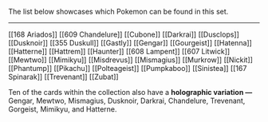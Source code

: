 The list below showcases which Pokemon can be found in this set.

----

[[168 Ariados]]
[[609 Chandelure]]
[[Cubone]]
[[Darkrai]]
[[Dusclops]]
[[Dusknoir]]
[[355 Duskull]]
[[Gastly]]
[[Gengar]]
[[Gourgeist]]
[[Hatenna]]
[[Hatterne]]
[[Hattrem]]
[[Haunter]]
[[608 Lampent]]
[[607 Litwick]]
[[Mewtwo]]
[[Mimikyu]]
[[Misdrevus]]
[[Mismagius]]
[[Murkrow]]
[[Nickit]]
[[Phantump]]
[[Pikachu]]
[[Polteageist]]
[[Pumpkaboo]]
[[Sinistea]]
[[167 Spinarak]]
[[Trevenant]]
[[Zubat]]

Ten of the cards within the collection also have a **holographic variation —** Gengar, Mewtwo, Mismagius, Dusknoir, Darkrai, Chandelure, Trevenant, Gorgeist, Mimikyu, and Hatterne.

